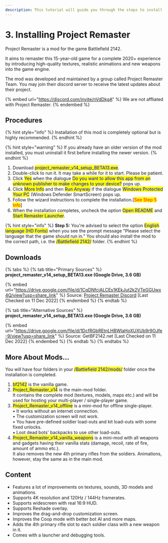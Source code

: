 ```yaml
---
description: This tutorial will guide you through the steps to install Project Remaster.
---
```


# 3. Installing ​Project Remaster

Project Remaster is a mod for the game Battlefield 2142.

It aims to remaster this 15-year-old game for a complete 2020+ experience by introducing high-quality textures, realistic animations and new weapons into the game engine.&#x20;

The mod was developed and maintained by a group called Project Remaster Team. You may join their discord server to receive the latest updates about their project.

{% embed url="https://discord.com/invite/nVdDkgA" %}
We are not affliated with Project Remaster.
{% endembed %}

## Procedures

{% hint style="info" %}
​Installation of this mod is completely optional but is highly recommended.
{% endhint %}

{% hint style="warning" %}
If you already have an older version of the mod installed, you must uninstall it first before installing the newer version.
{% endhint %}

1. Download <mark style="color:blue;">project\_remaster\_v14\_setup\_BETA13.exe</mark>.
2. Double-click to run it. It may take a while for it to start. Please be patient.
3. Click <mark style="color:blue;">Yes</mark> when the dialogue <mark style="color:blue;">Do you want to allow this app from an unknown publisher to make changes to your device?</mark> pops up.
4. ​Click <mark style="color:blue;">More Info</mark> and then <mark style="color:blue;">Run Anyway</mark> if the dialogue <mark style="color:blue;">Windows Protected Your PC</mark> (Windows Defender SmartScreen) pops up.
5. Follow the wizard instructions to complete the installation.​ \[<mark style="color:red;">See Step 5 Info</mark>]
6. When the installation completes, uncheck the option <mark style="color:blue;">Open README</mark> and <mark style="color:blue;">Start Remaster Launcher</mark>.

{% hint style="info" %}
**Step 5:** You're advised to select the option <mark style="color:blue;">English language (HD Fonts)</mark>**​** when you see the prompt message "Please select the language that the game should run in." You should also install the mod to the correct path, i.e. the <mark style="color:blue;">/Battlefield 2142/</mark> folder.&#x20;
{% endhint %}

## Downloads

{% tabs %}
{% tab title="Primary Sources" %}
**project\_remaster\_v14\_setup\_BETA13.exe (Google Drive, 3.6 GB)**

{% embed url="https://drive.google.com/file/d/1CqDNfcjALCEs1KEkJut2k2VTeGGUwx4Q/view?usp=share_link" %}
Source: [Project Remaster Discord](https://discord.gg/nVdDkgA) \[Last Checked on 11 Dec 2022]
{% endembed %}
{% endtab %}

{% tab title="Alternative Sources" %}
**project\_remaster\_v14\_setup\_BETA13.exe (Google Drive, 3.6 GB)**

{% embed url="https://drive.google.com/file/d/1DcfRGbREtnLHBWIaHoXUXUb9r9OJfe-9/view?usp=share_link" %}
Source: GetBF2142.net \[Last Checked on 11 Dec 2022]
{% endembed %}
{% endtab %}
{% endtabs %}

## More About Mods...

You will have four folders in your <mark style="color:blue;">/Battlefield 2142/mods/</mark> folder once the installation is completed.

1. <mark style="color:blue;">bf2142</mark> is the vanilla game.
2. <mark style="color:blue;">Project\_Remaster\_v14</mark> is the main-mod folder.\
   It contains the complete mod (textures, models, maps etc.) and will be used for hosting your multi-player / single-player game.
3. <mark style="color:blue;">Project\_Remaster\_v14\_offline</mark> is a mini-mod for offline single-player.\
   • It works without an internet connection.\
   • The customization screen will not work.\
   • You have pre-defined soldier load-outs and kit load-outs with some fixed unlocks.\
   • Loot dead bots' backpacks to use other load-outs.
4. <mark style="color:blue;">Project\_Remaster\_v14\_vanilla\_weapons</mark> is a mini-mod with all weapons and gadgets having their vanilla stats (damage, recoil, rate of fire, amount of ammo etc.).\
   It also removes the new 4th primary rifles from the soldiers. Animations, however, stay the same as in the main mod.

## Content

* Features a lot of improvements on textures, sounds, 3D models and animations.
* Supports 4K resolution and 120Hz / 144Hz framerates.
* Supports widescreen with real 16:9 HUD.
* Supports Reshade overlay.
* Improves the drag-and-drop customization screen.
* Improves the Coop mode with better bot AI and more maps.
* Adds the 4th primary rifle slot to each soldier class with a new weapon in it.
* Comes with a launcher and debugging tools.

